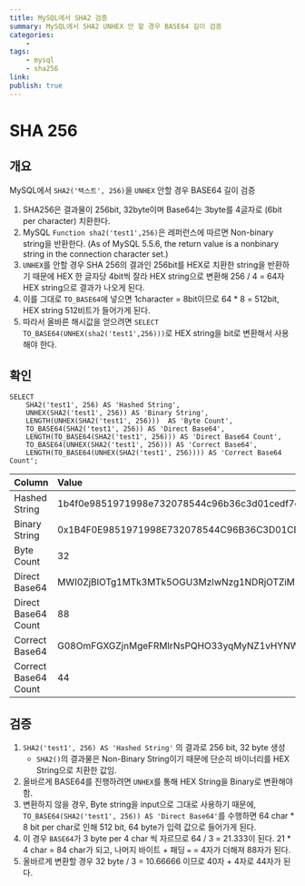```yaml
---
title: MySQL에서 SHA2 검증
summary: MySQL에서 SHA2 UNHEX 안 할 경우 BASE64 길이 검증
categories:
    - 
tags:
    - mysql
    - sha256
link: 
publish: true
---
```


# SHA 256

## 개요

MySQL에서 `SHA2('텍스트', 256)`을 `UNHEX` 안할 경우 BASE64 길이 검증

1. SHA256은 결과물이 256bit, 32byte이며 Base64는 3byte를 4글자로 (6bit per character) 치환한다.
2. MySQL `Function sha2('test1',256)`은 레퍼런스에 따르면 Non-binary string을 반환한다. (As of MySQL 5.5.6, the return value is a nonbinary string in the connection character set.)
3. `UNHEX`를 안할 경우 SHA 256의 결과인 256bit를 HEX로 치환한 string을 반환하기 때문에 HEX 한 글자당 4bit씩 잘라 HEX string으로 변환해 256 / 4 = 64자 HEX string으로 결과가 나오게 된다.
4. 이를 그대로 `TO_BASE64`에 넣으면 1character = 8bit이므로 64 * 8 = 512bit, HEX string 512비트가 들어가게 된다.
5. 따라서 올바른 해시값을 얻으려면 `SELECT TO_BASE64(UNHEX(sha2('test1',256)))`로 HEX string을 bit로 변환해서 사용해야 한다.

## 확인

```MySQL
SELECT
    SHA2('test1', 256) AS 'Hashed String',
    UNHEX(SHA2('test1', 256)) AS 'Binary String',
    LENGTH(UNHEX(SHA2('test1', 256)))  AS 'Byte Count',
    TO_BASE64(SHA2('test1', 256)) AS 'Direct Base64',
    LENGTH(TO_BASE64(SHA2('test1', 256))) AS 'Direct Base64 Count',
    TO_BASE64(UNHEX(SHA2('test1', 256))) AS 'Correct Base64',
    LENGTH(TO_BASE64(UNHEX(SHA2('test1', 256)))) AS 'Correct Base64 Count';
```

| Column | Value |
| :-- | :-- |
| Hashed String | 1b4f0e9851971998e732078544c96b36c3d01cedf7caa332359d6f1d83567014 |
| Binary String | 0x1B4F0E9851971998E732078544C96B36C3D01CEDF7CAA332359D6F1D83567014 |
| Byte Count | 32 |
| Direct Base64 | MWI0ZjBlOTg1MTk3MTk5OGU3MzIwNzg1NDRjOTZiMzZjM2QwMWNlZGY3Y2FhMzMyMzU5ZDZmMWQ4MzU2NzAxNA== |
| Direct Base64 Count | 88 |
| Correct Base64 | G08OmFGXGZjnMgeFRMlrNsPQHO33yqMyNZ1vHYNWcBQ= |
| Correct Base64 Count | 44 |

## 검증

1. `SHA2('test1', 256) AS 'Hashed String'` 의 결과로 256 bit, 32 byte 생성
   - `SHA2()`의 결과물은 Non-Binary String이기 때문에 단순히 바이너리를 HEX String으로 치환한 값임.
2. 올바르게 BASE64를 진행하려면 `UNHEX`를 통해 HEX String을 Binary로 변환해야함.
3. 변환하지 않을 경우, Byte string을 input으로 그대로 사용하기 때문에, `TO_BASE64(SHA2('test1', 256)) AS 'Direct Base64'`를 수행하면 64 char * 8 bit per char로 인해 512 bit, 64 byte가 입력 값으로 들어가게 된다.
4. 이 경우 `BASE64`가 3 byte per 4 char 씩 자르므로 64 / 3 = 21.333이 된다. 21 * 4 char = 84 char가 되고, 나머지 바이트 + 패딩 `=` = 4자가 더해져 88자가 된다.
5. 올바르게 변환할 경우 32 byte / 3 = 10.66666 이므로 40자 + 4자로 44자가 된다.
